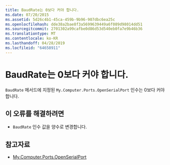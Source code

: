 ```yaml
---
title: BaudRate는 0보다 커야 합니다.
ms.date: 07/20/2015
ms.assetid: 5d26c4b1-45ca-459b-9b96-907dbc6ea25c
ms.openlocfilehash: dde38a2bae8f3a5699639449a6f089d98014dd51
ms.sourcegitcommit: 2701302a99cafbe0d86d53d540eb0fa7e9b46b36
ms.translationtype: MT
ms.contentlocale: ko-KR
ms.lasthandoff: 04/28/2019
ms.locfileid: "64658911"
---
```

# <a name="baudrate-must-be-greater-than-0"></a>BaudRate는 0보다 커야 합니다.
`BaudRate` 메서드에 지정된 `My.Computer.Ports.OpenSerialPort` 인수는 0보다 커야 합니다.  
  
## <a name="to-correct-this-error"></a>이 오류를 해결하려면  
  
- `BaudRate` 인수 값을 양수로 변경합니다.  
  
## <a name="see-also"></a>참고자료

- [My.Computer.Ports.OpenSerialPort](xref:Microsoft.VisualBasic.Devices.Ports.OpenSerialPort%2A)
